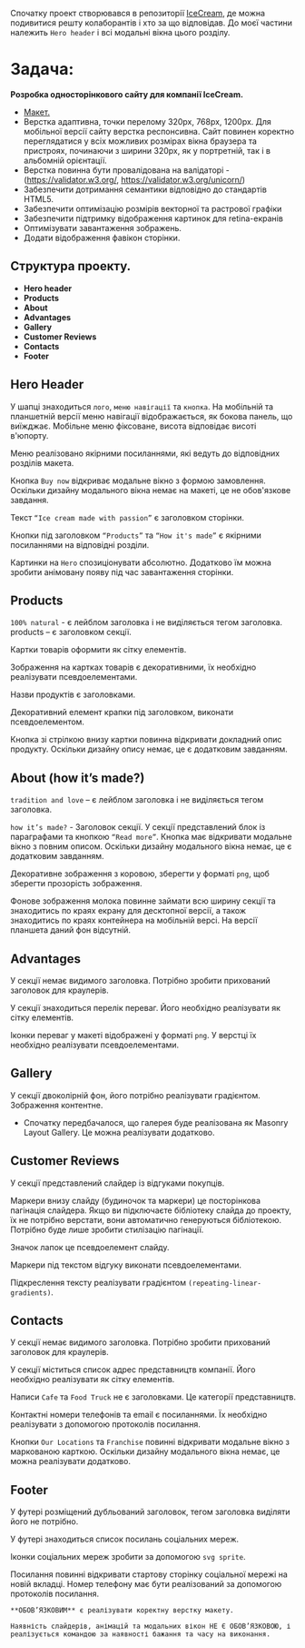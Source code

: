 Спочатку проект створювався в репозиторії
[IceCream](https://github.com/Yevdokymenko/ITHooligans_IceCream), де можна
подивитися решту колаборантів і хто за що відповідав. До моєї частини належить
`Hero header` і всі модальні вікна цього розділу.

# Задача:

**Розробка односторінкового сайту для компанії IceCream.**

- [Макет.](<https://www.figma.com/file/t0kdYa1xRbZ360VALjbli8/IceCream-(Copy)-(Copy)-(Copy)-(Copy)?node-id=0%3A1&t=eUKH6CULkz1Wrwma-0>)
- Верстка адаптивна, точки перелому 320px, 768px, 1200px. Для мобільної версії
  сайту верстка респонсивна. Сайт повинен коректно переглядатися у всіх можливих
  розмірах вікна браузера та пристроях, починаючи з ширини 320px, як у
  портретній, так і в альбомній орієнтації.
- Верстка повинна бути провалідована на валідаторі - (https://validator.w3.org/,
  https://validator.w3.org/unicorn/)
- Забезпечити дотримання семантики відповідно до стандартів HTML5.
- Забезпечити оптимізацію розмірів векторної та растрової графіки
- Забезпечити підтримку відображення картинок для retina-екранів
- Оптимізувати завантаження зображень.
- Додати відображення фавікон сторінки.

## Структура проекту.

- **Hero header**
- **Products**
- **About**
- **Advantages**
- **Gallery**
- **Customer Reviews**
- **Contacts**
- **Footer**

## Hero Header

У шапці знаходиться `лого`, `меню навігації` та `кнопка`. На мобільній та
планшетній версії меню навігації відображається, як бокова панель, що виїжджає.
Мобільне меню фіксоване, висота відповідає висоті в'юпорту.

Меню реалізовано якірними посиланнями, які ведуть до відповідних розділів
макета.

Кнопка `Buy now` відкриває модальне вікно з формою замовлення. Оскільки дизайну
модального вікна немає на макеті, це не обов'язкове завдання.

Текст `“Ice cream made with passion”` є заголовком сторінки.

Кнопки під заголовком `“Products”` та `“How it's made”` є якірними посиланнями
на відповідні розділи.

Картинки на `Hero` спозиціонувати абсолютно. Додатково їм можна зробити
анімовану появу під час завантаження сторінки.

## Products

`100% natural` - є лейблом заголовка і не виділяється тегом заголовка. products
– є заголовком секції.

Картки товарів оформити як сітку елементів.

Зображення на картках товарів є декоративними, їх необхідно реалізувати
псевдоелементами.

Назви продуктів є заголовками.

Декоративний елемент крапки під заголовком, виконати псевдоелементом.

Кнопка зі стрілкою внизу картки повинна відкривати докладний опис продукту.
Оскільки дизайну опису немає, це є додатковим завданням.

## About (how it’s made?)

`tradition and love` – є лейблом заголовка і не виділяється тегом заголовка.

`how it’s made?` - Заголовок секції. У секції представлений блок із параграфами
та кнопкою `“Read more”`. Кнопка має відкривати модальне вікно з повним описом.
Оскільки дизайну модального вікна немає, це є додатковим завданням.

Декоративне зображення з коровою, зберегти у форматі `png`, щоб зберегти
прозорість зображення.

Фонове зображення молока повинне займати всю ширину секції та знаходитись по
краях екрану для десктопної версії, а також знаходитись по краях контейнера на
мобільній версі. На версії планшета даний фон відсутній.

## Advantages

У секції немає видимого заголовка. Потрібно зробити прихований заголовок для
краулерів.

У секції знаходиться перелік переваг. Його необхідно реалізувати як сітку
елементів.

Іконки переваг у макеті відображені у форматі `png`. У верстці їх необхідно
реалізувати псевдоелементами.

## Gallery

У секції двоколірній фон, його потрібно реалізувати градієнтом. Зображення
контентне.

- Спочатку передбачалося, що галерея буде реалізована як Masonry Layout Gallery.
  Це можна реалізувати додатково.

## Customer Reviews

У секції представлений слайдер із відгуками покупців.

Маркери внизу слайду (будиночок та маркери) це посторінкова пагінація слайдера.
Якщо ви підключаєте бібліотеку слайда до проекту, їх не потрібно верстати, вони
автоматично генеруються бібліотекою. Потрібно буде лише зробити стилізацію
пагінації.

Значок лапок це псевдоелемент слайду.

Маркери під текстом відгуку виконати псевдоелементами.

Підкреслення тексту реалізувати градієнтом `(repeating-linear-gradients)`.

## Contacts

У секції немає видимого заголовка. Потрібно зробити прихований заголовок для
краулерів.

У секції міститься список адрес представництв компанії. Його необхідно
реалізувати як сітку елементів.

Написи `Cafe` та `Food Truck` не є заголовками. Це категорії представництв.

Контактні номери телефонів та email є посиланнями. Їх необхідно реалізувати з
допомогою протоколів посилання.

Кнопки `Our Locations` та `Franchise` повинні відкривати модальне вікно з
маркованою карткою. Оскільки дизайну модального вікна немає, це можна
реалізувати додатково.

## Footer

У футері розміщений дубльований заголовок, тегом заголовка виділяти його не
потрібно.

У футері знаходиться список посилань соціальних мереж.

Іконки соціальних мереж зробити за допомогою `svg sprite`.

Посилання повинні відкривати стартову сторінку соціальної мережі на новій
вкладці. Номер телефону має бути реалізований за допомогою протоколів посилання.

```
**ОБОВ’ЯЗКОВИМ** є реалізувати коректну верстку макету.

Наявність слайдерів, анімацій та модальних вікон НЕ Є ОБОВ’ЯЗКОВОЮ, і
реалізується командою за наявності бажання та часу на виконання.
```
